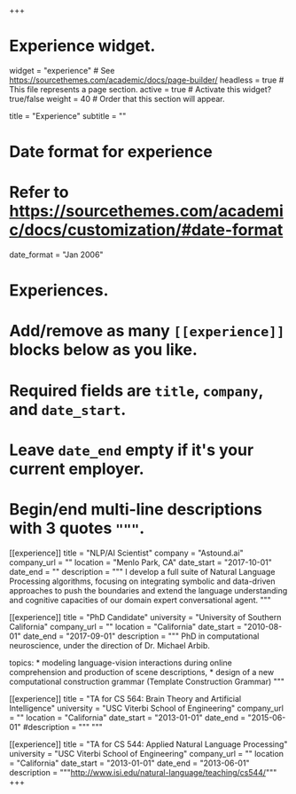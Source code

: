 +++
# Experience widget.
widget = "experience"  # See https://sourcethemes.com/academic/docs/page-builder/
headless = true  # This file represents a page section.
active = true  # Activate this widget? true/false
weight = 40  # Order that this section will appear.

title = "Experience"
subtitle = ""

# Date format for experience
#   Refer to https://sourcethemes.com/academic/docs/customization/#date-format
date_format = "Jan 2006"

# Experiences.
#   Add/remove as many `[[experience]]` blocks below as you like.
#   Required fields are `title`, `company`, and `date_start`.
#   Leave `date_end` empty if it's your current employer.
#   Begin/end multi-line descriptions with 3 quotes `"""`.
[[experience]]
  title = "NLP/AI Scientist"
  company = "Astound.ai"
  company_url = ""
  location = "Menlo Park, CA"
  date_start = "2017-10-01"
  date_end = ""
  description = """
I develop a full suite of Natural Language Processing algorithms, focusing on integrating symbolic and data-driven approaches to push the boundaries and extend the language understanding and cognitive capacities of our domain expert conversational agent.
  """

[[experience]]
  title = "PhD Candidate"
  university = "University of Southern California"
  company_url = ""
  location = "California"
  date_start = "2010-08-01"
  date_end = "2017-09-01"
  description = """
PhD in computational neuroscience, under the direction of Dr. Michael Arbib.

topics: 
	* modeling language-vision interactions during online comprehension and production of scene descriptions, 
	* design of a new computational construction grammar (Template Construction Grammar)
"""

[[experience]]
  title = "TA for CS 564: Brain Theory and Artificial Intelligence"
  university = "USC Viterbi School of Engineering"
  company_url = ""
  location = "California"
  date_start = "2013-01-01"
  date_end = "2015-06-01"
  #description = """ """

[[experience]]
  title = "TA for CS 544: Applied Natural Language Processing"
  university = "USC Viterbi School of Engineering"
  company_url = ""
  location = "California"
  date_start = "2013-01-01"
  date_end = "2013-06-01"
  description = """http://www.isi.edu/natural-language/teaching/cs544/"""
+++

